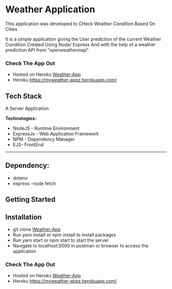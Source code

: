 # Weather Application
This application was developed to CHeck Weather Condition Based On Cities
 
 It is a simple application giving the User 
 prediction of the current Weather Condition
 Created Using Node/ Express 
 And with the help of a weather prediction API from "openweathermap"
 

 ### Check The App Out 
- Hosted on Heroku  [Weather-App](https://myweather-appz.herokuapp.com/)
- Heroku https://myweather-appz.herokuapp.com/
  

## Tech Stack
A Server Application

**Technologies:**
- NodeJS - Runtime Environment
- ExpressJs - Web Application Framework
- NPM - Dependency Manager
- EJS- FrontEnd
***

## Dependency:
- dotenv
- express
-node fetch




## Getting Started

## Installation
- git clone [Weather-App](https://github.com/ajibade3210/Weather-App.git)
- Run yarn install or npm install to install packages
- Run yarn start or npm start to start the server
- Navigate to localhost:5000 in postman or browser to access the application

### Check The App Out 
- Hosted on Heroku  [Weather-App](https://myweather-appz.herokuapp.com/)
- Heroku https://myweather-appz.herokuapp.com/
